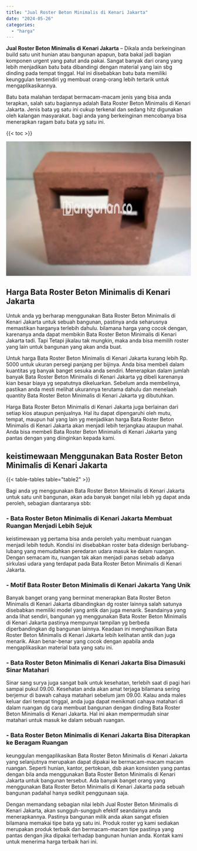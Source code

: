 ```yaml
---
title: "Jual Roster Beton Minimalis di Kenari Jakarta"
date: "2024-05-26"
categories: 
  - "harga"
---
```


**Jual Roster Beton Minimalis di Kenari Jakarta** – Dikala anda berkeinginan build satu unit hunian atau bangunan apapun, bata bakal jadi bagian komponen urgent yang patut anda pakai. Sangat banyak dari orang yang lebih menjadikan batu bata dibandingi dengan material yang lain sbg dinding pada tempat tinggal. Hal ini disebabkan batu bata memiliki keunggulan tersendiri yg membuat orang-orang lebih tertarik untuk mengaplikasikannya.

Batu bata malahan terdapat bermacam-macam jenis yang bisa anda terapkan, salah satu bagiannya adalah Bata Roster Beton Minimalis di Kenari Jakarta. Jenis bata yg satu ini cukup terkenal dan sedang hitz digunakan oleh kalangan masyarakat. bagi anda yang berkeinginan mencobanya bisa menerapkan ragam batu bata yg satu ini.

{{< toc >}}

![Jual Roster Beton Minimalis di Kenari Jakarta](/images/bata-roster-minimalis-32.png)

## Harga Bata Roster Beton Minimalis di Kenari Jakarta

Untuk anda yg berharap menggunakan Bata Roster Beton Minimalis di Kenari Jakarta untuk sebuah bangunan, pastinya anda seharusnya memastikan harganya terlebih dahulu. bilamana harga yang cocok dengan, karenanya anda dapat membikin Bata Roster Beton Minimalis di Kenari Jakarta tadi. Tapi Tetapi jikalau tak mungkin, maka anda bisa memilih roster yang lain untuk bangunan yang akan anda buat.

Untuk harga Bata Roster Beton Minimalis di Kenari Jakarta kurang lebih Rp. 5000 untuk ukuran persegi panjang per bijinya. Anda bisa membeli dalam kuantitas yg banyak banget sesuka anda sendiri. Menerapkan dalam jumlah banyak Bata Roster Beton Minimalis di Kenari Jakarta yg dibeli karenanya kian besar biaya yg sepatutnya dikeluarkan. Sebelum anda membelinya, pastikan anda mesti melihat ukurannya terutama dahulu dan menelaah quantity Bata Roster Beton Minimalis di Kenari Jakarta yg dibutuhkan.

Harga Bata Roster Beton Minimalis di Kenari Jakarta juga berlainan dari setiap kios ataupun penjualnya. Hal itu dapat dipengaruhi oleh mutu, tempat, maupun hal yang lain yg menjadikan harga Bata Roster Beton Minimalis di Kenari Jakarta akan menjadi lebih terjangkau ataupun mahal. Anda bisa membeli Bata Roster Beton Minimalis di Kenari Jakarta yang pantas dengan yang diinginkan kepada kami.

## keistimewaan Menggunakan Bata Roster Beton Minimalis di Kenari Jakarta

{{< table-tables table="table2" >}}

Bagi anda yg menggunakan Bata Roster Beton Minimalis di Kenari Jakarta untuk satu unit bangunan, akan ada banyak banget nilai lebih yg dapat anda peroleh, sebagian diantaranya sbb:

### \- Bata Roster Beton Minimalis di Kenari Jakarta Membuat Ruangan Menjadi Lebih Sejuk

keistimewaan yg pertama bisa anda peroleh yaitu membuat ruangan menjadi lebih teduh. Kondisi ini disebabkan roster bata didesign berlubang-lubang yang memudahkan peredaran udara masuk ke dalam ruangan. Dengan semacam itu, ruangan tak akan menjadi panas sebab adanya sirkulasi udara yang terdapat pada Bata Roster Beton Minimalis di Kenari Jakarta.

### \- Motif Bata Roster Beton Minimalis di Kenari Jakarta Yang Unik

Banyak banget orang yang berminat menerapkan Bata Roster Beton Minimalis di Kenari Jakarta dibandingkan dg roster lainnya salah satunya disebabkan memiliki model yang antik dan juga menarik. Seandainya yang anda lihat sendiri, bangunan yg menggunakan Bata Roster Beton Minimalis di Kenari Jakarta pastinya mempunyai tampilan yg berbeda diperbandingkan dg bangunan lainnya. Keadaan ini menghasilkan Bata Roster Beton Minimalis di Kenari Jakarta lebih kelihatan antik dan juga menarik. Akan benar-benar yang cocok dengan apabila anda mengaplikasikan material bata yang satu ini.

### \- Bata Roster Beton Minimalis di Kenari Jakarta Bisa Dimasuki Sinar Matahari

Sinar sang surya juga sangat baik untuk kesehatan, terlebih saat di pagi hari sampai pukul 09.00. Kesehatan anda akan amat terjaga bilamana sering berjemur di bawah cahaya matahari sebelum jam 09.00. Kalau anda males keluar dari tempat tinggal, anda juga dapat menikmati cahaya matahari di dalam ruangan dg cara membuat bangunan dengan dinding Bata Roster Beton Minimalis di Kenari Jakarta. Hal ini akan mempermudah sinar matahari untuk masuk ke dalam sebuah ruangan.

### \- Bata Roster Beton Minimalis di Kenari Jakarta Bisa Diterapkan ke Beragam Ruangan

keunggulan mengaplikasikan Bata Roster Beton Minimalis di Kenari Jakarta yang selanjutnya merupakan dapat dipakai ke bermacam-macam macam ruangan. Seperti hunian, kantor, pertokoan, dsb akan konsisten yang pantas dengan bila anda menggunakan Bata Roster Beton Minimalis di Kenari Jakarta untuk bangunan tersebut. Ada banyak banget orang yang menggunakan Bata Roster Beton Minimalis di Kenari Jakarta pada sebuah bangunan padahal hanya sedikit penggunaan saja.

Dengan memandang sebagian nilai lebih Jual Roster Beton Minimalis di Kenari Jakarta, akan sungguh-sungguh efektif seandainya anda menerapkannya. Pastinya bangunan milik anda akan sangat efisien bilamana memakai tipe bata yg satu ini. Produk roster yg kami sediakan merupakan produk terbaik dan bermacam-macam tipe pastinya yang pantas dengan jika dipakai terhadap bangunan hunian anda. Kontak kami untuk menerima harga terbaik hari ini.
